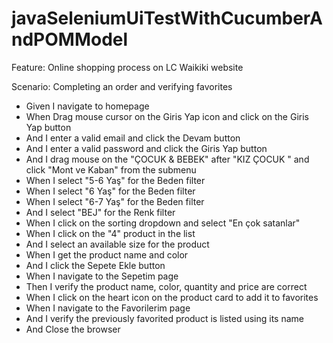 # javaSeleniumUiTestWithCucumberAndPOMModel

  Feature: Online shopping process on LC Waikiki website

  Scenario: Completing an order and verifying favorites
  - Given I navigate to homepage
  - When Drag mouse cursor on the Giris Yap icon and click on the Giris Yap button
  - And I enter a valid email and click the Devam button
  - And I enter a valid password and click the Giris Yap button
  - And I drag mouse on the "ÇOCUK & BEBEK" after "KIZ ÇOCUK " and click "Mont ve Kaban" from the submenu
  - When I select "5-6 Yaş" for the Beden filter
  - When I select "6 Yaş" for the Beden filter
  - When I select "6-7 Yaş" for the Beden filter
  - And I select "BEJ" for the Renk filter
  - When I click on the sorting dropdown and select "En çok satanlar"
  - When I click on the "4" product in the list
  - And I select an available size for the product
  - When I get the product name and color
  - And I click the Sepete Ekle button
  - When I navigate to the Sepetim page
  - Then I verify the product name, color, quantity and price are correct
  - When I click on the heart icon on the product card to add it to favorites
  - When I navigate to the Favorilerim page
  - And I verify the previously favorited product is listed using its name
  - And Close the browser
